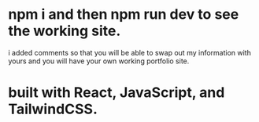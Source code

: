 # npm i and then npm run dev to see the working site.
i added comments so that you will be able to swap out my information with yours and you will have your own working portfolio site.
# built with React, JavaScript, and TailwindCSS.
